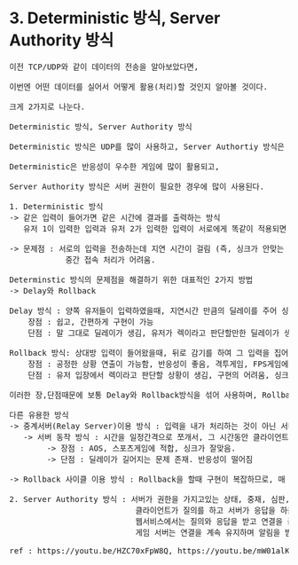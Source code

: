 # 3. Deterministic 방식, Server Authority 방식
<pre>
이전 TCP/UDP와 같이 데이터의 전송을 알아보았다면, 

이번엔 어떤 데이터를 실어서 어떻게 활용(처리)할 것인지 알아볼 것이다.

크게 2가지로 나눈다.

Deterministic 방식, Server Authority 방식

Deterministic 방식은 UDP를 많이 사용하고, Server Authortiy 방식은 TCP를 많이 사용한다.

Deterministic은 반응성이 우수한 게임에 많이 활용되고, 

Server Authority 방식은 서버 권한이 필요한 경우에 많이 사용된다.

1. Deterministic 방식
-> 같은 입력이 들어가면 같은 시간에 결과를 출력하는 방식
   유저 1이 입력한 입력과 유저 2가 입력한 입력이 서로에게 똑같이 적용되면 양 컴퓨터의 게임의 상태가 같다.(싱크가 맞다)

-> 문제점 : 서로의 입력을 전송하는데 지연 시간이 걸림 (즉, 싱크가 안맞는 문제가 존재)
            중간 접속 처리가 어려움.
            
Determinstic 방식의 문제점을 해결하기 위한 대표적인 2가지 방법
-> Delay와 Rollback

Delay 방식 : 양쪽 유저들이 입력하였을때, 지연시간 만큼의 딜레이를 주어 싱크를 맞추는 방식
    장점 : 쉽고, 간편하게 구현이 가능
    단점 : 말 그대로 딜레이가 생김, 유저가 렉이라고 판단할만한 딜레이가 생김.

Rollback 방식: 상대방 입력이 들어왔을때, 뒤로 감기를 하여 그 입력을 집어넣고 다시 앞으로 감아 싱크를 맞추는 방식
    장점 : 공정한 상황 연출이 가능함, 반응성이 좋음, 격투게임, FPS게임에 적합
    단점 : 유저 입장에서 렉이라고 판단할 상황이 생김, 구현의 어려움, 싱크가 안맞을수 있는 가능성이 존재

이러한 장,단점때문에 보통 Delay와 Rollback방식을 섞어 사용하며, Rollback은 제한적으로 사용한다.

다른 유용한 방식
-> 중계서버(Relay Server)이용 방식 : 입력을 내가 처리하는 것이 아닌 서버로 전송한다. 그 서버는 모든 클라이언트에게 모두 전송하여 서버에 의존하는 방식
   -> 서버 동작 방식 : 시간을 일정간격으로 쪼개서, 그 시간동안 클라이언트들이 보낸 입력을 모아서 그 시간이 끝날때 클라이언트에게 전송한다.
        -> 장점 : AOS, 스포츠게임에 적합, 싱크가 잘맞음.
        -> 단점 : 딜레이가 길어지는 문제 존재. 반응성이 떨어짐

-> Rollback 사이클 이용 방식 : Rollback을 할때 구현이 복잡하므로, 매 프레임 정해진 사이클만큼 계속 롤백하여 싱크를 맞춰 처리하는 방식

2. Server Authority 방식 : 서버가 권한을 가지고있는 상태, 중재, 심판, 플레이를 하기도 한다.
                           클라이언트가 질의를 하고 서버가 응답을 하는 형태,
                           웹서비스에서는 질의와 응답을 받고 연결을 끊기도 하지만,
                           게임 서버는 연결을 계속 유지하며 알림을 받기도 한다.

ref : https://youtu.be/HZC70xFpW8Q, https://youtu.be/mW01alKV4fQ, https://youtu.be/ZryrwZJSRs4
</pre>
